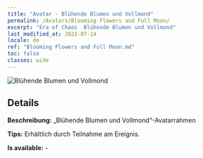 ```yaml
---
title: "Avatar - Blühende Blumen und Vollmond"
permalink: /Avatars/Blooming Flowers and Full Moon/
excerpt: "Era of Chaos  Blühende Blumen und Vollmond"
last_modified_at: 2021-07-14
locale: de
ref: "Blooming Flowers and Full Moon.md"
toc: false
classes: wide
---
```

 ![Blühende Blumen und Vollmond](/images/a/avatarFrame_32.png)

## Details

 **Beschreibung:** „Blühende Blumen und Vollmond“-Avatarrahmen 

 **Tips:** Erhältlich durch Teilnahme am Ereignis. 

 **Is available:**  - 

